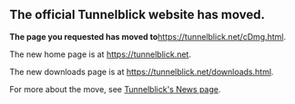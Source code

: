 ## The official Tunnelblick website has moved. ##

**The page you requested has moved to**<a href='https://tunnelblick.net/cDmg.html'><a href='https://tunnelblick.net/cDmg.html'>https://tunnelblick.net/cDmg.html</a></a>.

The new home page is at <a href='https://tunnelblick.net'><a href='https://tunnelblick.net'>https://tunnelblick.net</a></a>.

The new downloads page is at <a href='https://tunnelblick.net/downloads.html'><a href='https://tunnelblick.net/downloads.html'>https://tunnelblick.net/downloads.html</a></a>.

For more about the move, see <a href='https://tunnelblick.net/cNews.html#2015-07-23'>Tunnelblick's News page</a>.

